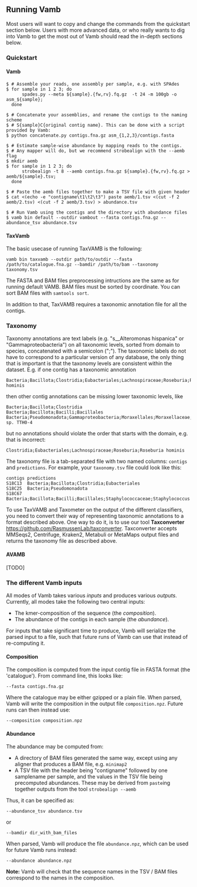 ## Running Vamb
Most users will want to copy and change the commands from the quickstart section below.
Users with more advanced data, or who really wants to dig into Vamb to get the most out of Vamb should read the in-depth sections below.

### Quickstart
#### Vamb
```shell
$ # Assemble your reads, one assembly per sample, e.g. with SPAdes
$ for sample in 1 2 3; do
      spades.py --meta ${sample}.{fw,rv}.fq.gz  -t 24 -m 100gb -o asm_${sample};
  done    

$ # Concatenate your assemblies, and rename the contigs to the naming scheme
$ # S{sample}C{original contig name}. This can be done with a script provided by Vamb:
$ python concatenate.py contigs.fna.gz asm_{1,2,3}/contigs.fasta

$ # Estimate sample-wise abundance by mapping reads to the contigs.
$ # Any mapper will do, but we recommend strobealign with the --aemb flag
$ mkdir aemb
$ for sample in 1 2 3; do
      strobealign -t 8 --aemb contigs.fna.gz ${sample}.{fw,rv}.fq.gz > aemb/${sample}.tsv;
  done

$ # Paste the aemb files together to make a TSV file with given header
$ cat <(echo -e "contigname\t1\t2\t3") paste aemb/1.tsv <(cut -f 2 aemb/2.tsv) <(cut -f 2 aemb/3.tsv) > abundance.tsv

$ # Run Vamb using the contigs and the directory with abundance files
$ vamb bin default --outdir vambout --fasta contigs.fna.gz --abundance_tsv abundance.tsv
```

#### TaxVamb

The basic usecase of running TaxVAMB is the following:
```
vamb bin taxvamb --outdir path/to/outdir --fasta /path/to/catalogue.fna.gz --bamdir /path/to/bam --taxonomy taxonomy.tsv
```

The FASTA and BAM files preprocessing intructions are the same as for running default VAMB. BAM files must be sorted by coordinate. You can sort BAM files with `samtools sort`.

In addition to that, TaxVAMB requires a taxonomic annotation file for all the contigs. 

### Taxonomy

Taxonomy annotations are text labels (e.g. "s__Alteromonas hispanica" or "Gammaproteobacteria") on all taxonomic levels, sorted from domain to species, concatenated with a semicolon (";"). The taxonomic labels do not have to correspond to a particular version of any database, the only thing that is important is that the taxonomy levels are consistent within the dataset. E.g. if one contig has a taxonomic annotation
```
Bacteria;Bacillota;Clostridia;Eubacteriales;Lachnospiraceae;Roseburia;Roseburia hominis
```
then other contig annotations can be missing lower taxonomic levels, like
```
Bacteria;Bacillota;Clostridia
Bacteria;Bacillota;Bacilli;Bacillales
Bacteria;Pseudomonadota;Gammaproteobacteria;Moraxellales;Moraxellaceae;Acinetobacter;Acinetobacter sp. TTH0-4
```
but no annotations should violate the order that starts with the domain, e.g. that is incorrect:
```
Clostridia;Eubacteriales;Lachnospiraceae;Roseburia;Roseburia hominis
```

The taxonomy file is a tab-separated file with two named columns: `contigs` and `predictions`. For example, your `taxonomy.tsv` file could look like this:
```
contigs	predictions
S18C13	Bacteria;Bacillota;Clostridia;Eubacteriales
S18C25	Bacteria;Pseudomonadota
S18C67	Bacteria;Bacillota;Bacilli;Bacillales;Staphylococcaceae;Staphylococcus
```

To use TaxVAMB and Taxometer on the output of the different classifiers, you need to convert their way of representing taxonomic annotations to a format described above. One way to do it, is to use our tool __Taxconverter__ https://github.com/RasmussenLab/taxconverter. Taxconverter accepts MMSeqs2, Centrifuge, Kraken2, Metabuli or MetaMaps output files and returns the taxonomy file as described above.

#### AVAMB
[TODO]

### The different Vamb inputs
All modes of Vamb takes various _inputs_ and produces various _outputs_.
Currently, all modes take the following two central inputs:

* The kmer-composition of the sequence (the _composition_).
* The abundance of the contigs in each sample (the _abundance_).

For inputs that take significant time to produce, Vamb will serialize the parsed input to a file, such that future runs of Vamb can use that instead of re-computing it.

#### Composition
The composition is computed from the input contig file in FASTA format (the 'catalogue').
From command line, this looks like:

```
--fasta contigs.fna.gz
```

Where the catalogue may be either gzipped or a plain file.
When parsed, Vamb will write the composition in the output file `composition.npz`.
Future runs can then instead use:

```
--composition composition.npz
```

#### Abundance
The abundance may be computed from:
* A directory of BAM files generated the same way, except using any aligner that
  produces a BAM file, e.g. `minimap2`
* A TSV file with the header being "contigname" followed by one samplename per sample,
  and the values in the TSV file being precomputed abundances.
  These may be derived from `paste`ing together outputs from the tool `strobealign --aemb`

Thus, it can be specified as:
```
--abundance_tsv abundance.tsv
```
or
```
--bamdir dir_with_bam_files
```

When parsed, Vamb will produce the file `abundance.npz`, which can be used for future
Vamb runs instead:
```
--abundance abundance.npz
```

__Note:__ Vamb will check that the sequence names in the TSV / BAM files correspond
to the names in the composition.
